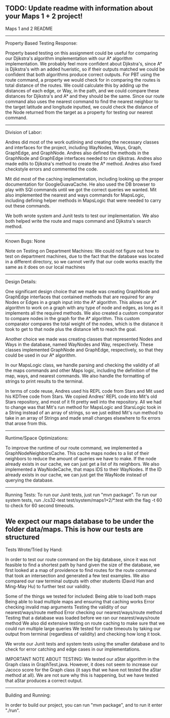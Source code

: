 ## TODO: Update readme with information about your Maps 1 + 2 project! ##

Maps 1 and 2 README

------------------------------------------------------------------------------------------------------

Property Based Testing Response:

Property based testing on this assignment could be useful for comparing our Djikstra's algorithm
implementation with our A* algorithm implementation. We probably feel more confident about 
Djikstra's, since A* is Djikstra's with an added hueristic, so if their outputs matched we could
be confident that both algorithms produce correct outputs. For PBT using the route command, 
a property we would check for in comparing the routes is total distance of the routes. 
We could calculate this by adding up the distances of each edge, or Way, in the path, 
and we could compare these distances for Djikstra's and A* and they should be the same. 
Since our route command also uses the nearest command to find the nearest neighbor to the target 
latitude and longitude inputted, we could check the distance of the Node returned from the target 
as a property for testing our nearest command. 

------------------------------------------------------------------------------------------------------

Division of Labor:

Andres did most of the work outlining and creating the necessary classes and 
interfaces for the project, including WayNodes, Ways, Graph, GraphEdge, and GraphNode. Andres also 
defined the methods in the GraphNode and GraphEdge interfaces needed to run djikstras. Andres also
made edits to Djikstra's method to create the A* method. Andres also fixed checkstyle errors and 
commented the code.

Mit did most of the caching implementation, including looking up the proper documentation for 
GoogleGuavaCache. He also used the DB browser to play with SQl commands until we got 
the correct queries we wanted. Mit also implemented the nearest and ways commands for MapsLogic, 
including defining helper methods in MapsLogic that were needed to carry out these commands. 

We both wrote system and Junit tests to test our implementation. We also both helped write 
the route and maps command and Djikstra's search method. 

------------------------------------------------------------------------------------------------------

Known Bugs: None

Note on Testing on Department Machines: We could not figure out 
how to test on department machines, due to the fact that the database
was located in a different directory, so we cannot verify that 
our code works exactly the same as it does on our local machines

------------------------------------------------------------------------------------------------------

Design Details:

One significant design choice that we made was creating GraphNode and GraphEdge interfaces 
that contained methods that are required for any Nodes or Edges in a graph input into 
the A* algorithm. This allows our A* algorithm to work on a graph with any type of node and edges,
as long as it implements all the required methods. We also created a custom comparator to compare
nodes in the graph for the A* algorithm. This custom comparator compares the total weight of the nodes,
which is the distance it took to get to that node plus the distance left to reach the goal. 

Another choice we made was creating classes that represented Nodes and Ways in the database, named
WayNodes and Way, respectively. These classes implemented GraphNode and GraphEdge, respectively, so 
that they could be used in our A* algorithm. 

In our MapsLogic class, we handle parsing and checking the validity of all the maps commands and
other Maps logic, including the definition of the map, ways, and nearest commands. We also handle
the formatting of strings to print results to the terminal. 

In terms of code reuse, Andres used his REPL code from Stars and Mit used his
KDTree code from Stars. We copied Andres' REPL code into Mit's old Stars repository, and most of it 
fit pretty well into the repository. All we had to change was that Mit's run method for MapsLogic 
and StarsLogic took in a String instead of an array of strings, so we just edited Mit's run method 
to take in an array of Strings and made small changes elsewhere to fix errors that arose from this.

------------------------------------------------------------------------------------------------------

Runtime/Space Optimizations:

To improve the runtime of our route command, we implemented a GraphNodeNeighborsCache. This cache
maps nodes to a list of their neighbors to reduce the amount of queries we have to make. If
the node already exists in our cache, we can just get a list of its neighbors. We also
implemented a WayNodeCache, that maps IDS to their WayNodes. If the ID already exists in our cache, 
we can just get the WayNode instead of querying the database.

------------------------------------------------------------------------------------------------------

Running Tests: To run our Junit tests, just run "mvn package". To run our system tests, run
./cs32-test test/system/maps1+2/*.test with the flag -t 60 to check for 60 second timeouts. 

We expect our maps database to be under the folder data/maps. This is how our tests are structured
------------------------------------------------------------------------------------------------------


Tests Wrote/Tried by Hand: 

In order to test our route command on the big database, since it was not feasible to find a shortest path
by hand given the size of the database, we first looked at a map of providence to find 
routes for the route command that took an intersection and generated a few test examples. 
We also compared our raw terminal outputs with other students (David Han and Ming-May Hu) to further 
test our validity.


Some of the things we tested for included:
    Being able to load both maps
    Being able to load multiple maps and ensuring that caching works
    Error checking invalid map arguments
    Testing the validity of our nearest/ways/route method
    Error checking our nearest/ways/route method
    Testing that a database was loaded before we ran our nearest/ways/route method
    We also did extensive testing on route caching to make sure that we could run 
    multiple large queries
    We tested for route timeouts by taking our output from terminal (regardless
    of validity) and checking how long it took. 

We wrote our Junit tests and system tests using the smaller database and
to check for error catching and edge cases in our implementations. 

IMPORTANT NOTE ABOUT TESTING: 
We tested our aStar algorithm in the Graph class in GraphTest.java. However, it does not seem
to increase our Jacoco score for the Graph class (it says that we have not tested the aStar method at
all). We are not sure why this is happening, but we have tested that aStar produces a correct output. 

------------------------------------------------------------------------------------------------------

Building and Running:

In order to build our project, you can run "mvn package", and to run it enter "./run".



